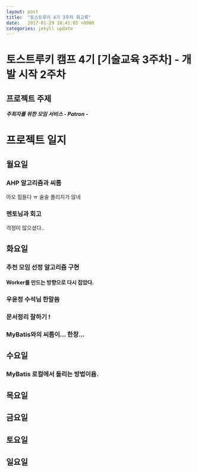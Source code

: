 ```yaml
---
layout: post
title:  "토스트루키 4기 3주차 회고록"
date:   2017-01-29 18:41:05 +0900
categories: jekyll update
---
```


# 토스트루키 캠프 4기 [기술교육 3주차] - 개발 시작 2주차

## 프로젝트 주제
 _**주최자를 위한 모임 서비스 - Patron -**_

# 프로젝트 일지

## 월요일

### AHP 알고리즘과 씨름

아오 힘들다 ㅠ 술술 풀리지가 않네

### 멘토님과 회고

걱정이 많으셨다..

## 화요일

### 추천 모임 선정 알고리즘 구현

#### Worker를 만드는 방향으로 다시 잡았다.

### 우윤정 수석님 한말씀

### 문서정리 잘하기 !

### MyBatis와의 씨름이... 한창...

## 수요일

### MyBatis 로컬에서 돌리는 방법이욥.

## 목요일


## 금요일

## 토요일

## 일요일
